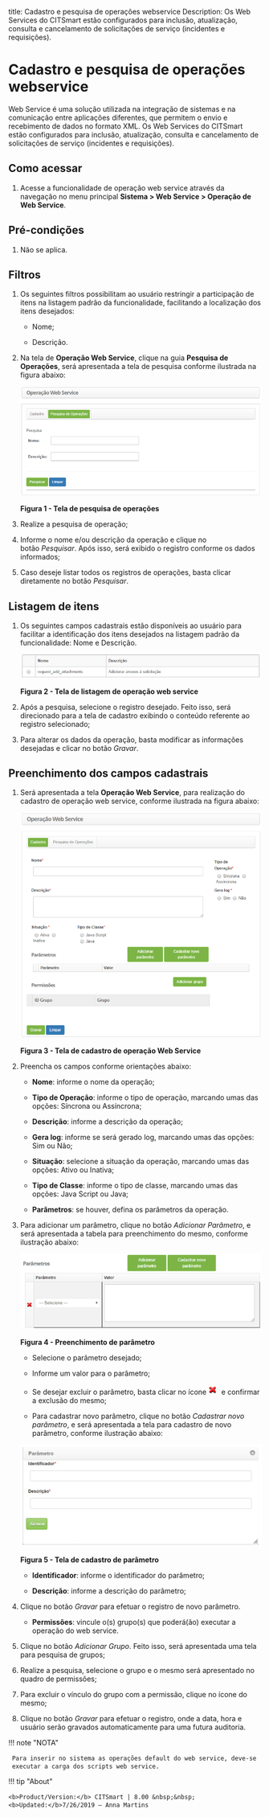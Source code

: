 title: Cadastro e pesquisa de operações webservice
Description: Os Web Services do CITSmart estão configurados para inclusão, atualização, consulta e cancelamento de solicitações de serviço (incidentes e
requisições).

# Cadastro e pesquisa de operações webservice

Web Service é uma solução utilizada na integração de sistemas e na comunicação
entre aplicações diferentes, que permitem o envio e recebimento de dados no
formato XML. Os Web Services do CITSmart estão configurados para inclusão,
atualização, consulta e cancelamento de solicitações de serviço (incidentes e
requisições).

Como acessar
------------

1.  Acesse a funcionalidade de operação web service através da navegação no
    menu principal **Sistema > Web Service > Operação de Web Service**.

Pré-condições
------------

1.  Não se aplica.

Filtros
-------

1.  Os seguintes filtros possibilitam ao usuário restringir a participação de
    itens na listagem padrão da funcionalidade, facilitando a localização dos
    itens desejados:

    -   Nome;

    -   Descrição.

2.  Na tela de **Operação Web Service**, clique na guia **Pesquisa de
    Operações**, será apresentada a tela de pesquisa conforme ilustrada na
    figura abaixo:

    ![Criar](images/operation-1.png)
    
    **Figura 1 - Tela de pesquisa de operações**

3.  Realize a pesquisa de operação;

4.  Informe o nome e/ou descrição da operação e clique no botão *Pesquisar*.
    Após isso, será exibido o registro conforme os dados informados;

5.  Caso deseje listar todos os registros de operações, basta clicar diretamente
    no botão *Pesquisar*.

Listagem de itens
----------------

1.  Os seguintes campos cadastrais estão disponíveis ao usuário para facilitar a
    identificação dos itens desejados na listagem padrão da
    funcionalidade: Nome e Descrição.

    ![Criar](images/operation-2.png)
    
    **Figura 2 - Tela de listagem de operação web service**

2.  Após a pesquisa, selecione o registro desejado. Feito isso, será direcionado
    para a tela de cadastro exibindo o conteúdo referente ao registro
    selecionado;

3.  Para alterar os dados da operação, basta modificar as informações desejadas
    e clicar no botão *Gravar*.

Preenchimento dos campos cadastrais
---------------------------------

1.  Será apresentada a tela **Operação Web Service**, para realização do
    cadastro de operação web service, conforme ilustrada na figura abaixo:

    ![Criar](images/operation-3.png)
    
    **Figura 3 - Tela de cadastro de operação Web Service**

2.  Preencha os campos conforme orientações abaixo:

    -   **Nome**: informe o nome da operação;

    -   **Tipo de Operação**: informe o tipo de operação, marcando umas das opções:
    Síncrona ou Assíncrona;

    -   **Descrição**: informe a descrição da operação;

    -   **Gera log**: informe se será gerado log, marcando umas das opções: Sim ou
    Não;

    -   **Situação**: selecione a situação da operação, marcando umas das opções:
    Ativo ou Inativa;

    -   **Tipo de Classe**: informe o tipo de classe, marcando umas das opções: Java
    Script ou Java;

    -   **Parâmetros**: se houver, defina os parâmetros da operação.

3.  Para adicionar um parâmetro, clique no botão *Adicionar Parâmetro*, e será
    apresentada a tabela para preenchimento do mesmo, conforme ilustração
    abaixo:

    ![Criar](images/operation-4.png)
    
    **Figura 4 - Preenchimento de parâmetro**

    -   Selecione o parâmetro desejado;

    -   Informe um valor para o parâmetro;

    -   Se desejar excluir o parâmetro, basta clicar no ícone ![Criar](images/operation-5.png)  e confirmar a
    exclusão do mesmo;

    -   Para cadastrar novo parâmetro, clique no botão *Cadastrar novo parâmetro*, e
    será apresentada a tela para cadastro de novo parâmetro, conforme ilustração
    abaixo:

    ![Criar](images/operation-6.png)
    
    **Figura 5 - Tela de cadastro de parâmetro**

    -   **Identificador**: informe o identificador do parâmetro;

    -   **Descrição**: informe a descrição do parâmetro;

4.  Clique no botão *Gravar* para efetuar o registro de novo parâmetro.

    -   **Permissões**: vincule o(s) grupo(s) que poderá(ão) executar a operação do
    web service.

5.  Clique no botão *Adicionar Grupo*. Feito isso, será apresentada uma tela
    para pesquisa de grupos;

6.  Realize a pesquisa, selecione o grupo e o mesmo será apresentado no quadro
    de permissões;

7.  Para excluir o vínculo do grupo com a permissão, clique no ícone do mesmo;

8.  Clique no botão *Gravar* para efetuar o registro, onde a data, hora e
    usuário serão gravados automaticamente para uma futura auditoria.

!!! note "NOTA"
   
     Para inserir no sistema as operações default do web service, deve-se
     executar a carga dos scripts web service.


!!! tip "About"

    <b>Product/Version:</b> CITSmart | 8.00 &nbsp;&nbsp;
    <b>Updated:</b>7/26/2019 – Anna Martins
